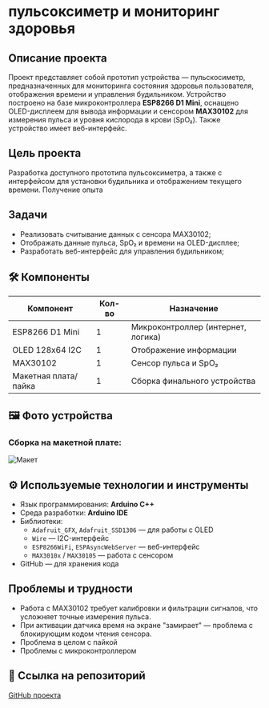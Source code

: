 # пульсоксиметр и мониторинг здоровья

## Описание проекта

Проект представляет собой прототип устройства — пульскосиметр, предназначенных для мониторинга состояния здоровья пользователя, отображения времени и управления будильником. Устройство построено на базе микроконтроллера **ESP8266 D1 Mini**, оснащено OLED-дисплеем для вывода информации и сенсором **MAX30102** для измерения пульса и уровня кислорода в крови (SpO₂). Также устройство имеет веб-интерфейс.

## Цель проекта

Разработка доступного прототипа пульсоксиметра, а также с интерфейсом для установки будильника и отображением текущего времени. Получение опыта

## Задачи

- Реализовать считывание данных с сенсора MAX30102;
- Отображать данные пульса, SpO₂ и времени на OLED-дисплее;
- Разработать веб-интерфейс для управления будильником;
## 🛠 Компоненты

| Компонент              | Кол-во | Назначение                            |
|------------------------|--------|----------------------------------------|
| ESP8266 D1 Mini        | 1      | Микроконтроллер (интернет, логика)     |
| OLED 128x64 I2C        | 1      | Отображение информации                 |
| MAX30102               | 1      | Сенсор пульса и SpO₂                   |               |
| Макетная плата/пайка   | 1      | Сборка финального устройства           |

## 🖼 Фото устройства

### Сборка на макетной плате:
![Макет](images/maketchik.jpg)


## ⚙ Используемые технологии и инструменты

- Язык программирования: **Arduino C++**
- Среда разработки: **Arduino IDE**
- Библиотеки:
  - `Adafruit_GFX`, `Adafruit_SSD1306` — для работы с OLED
  - `Wire` — I2C-интерфейс
  - `ESP8266WiFi`, `ESPAsyncWebServer` — веб-интерфейс
  - `MAX3010x` / `MAX30105` — работа с сенсором
- GitHub — для хранения кода

## Проблемы и трудности

- Работа с MAX30102 требует калибровки и фильтрации сигналов, что усложняет точные измерения пульса.
-  При активации датчика время на экране "замирает" — проблема с блокирующим кодом чтения сенсора.
-  Проблема в целом с пайкой
- Проблемы с микроконтроллером

## 🔗 Ссылка на репозиторий

 [GitHub проекта](https://github.com/Ve-Po/healthmonitor)
